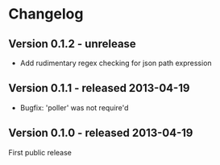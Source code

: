 Changelog
=========

Version 0.1.2 - unrelease
-------------

* Add rudimentary regex checking for json path expression

Version 0.1.1 - released 2013-04-19
-------------

* Bugfix: 'poller' was not require'd

Version 0.1.0 - released 2013-04-19
-------------

First public release